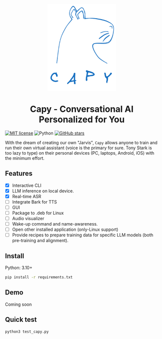 <p align="center">
  <img src="./docs/capy_logo_w_txt.png" style="width: 224px; max-width: 100%; height: auto;"/>
</p>


<h1 align="center">Capy - Conversational AI Personalized for You</h1>

[![MIT license](https://img.shields.io/badge/License-MIT-blue.svg)](https://lbesson.mit-license.org/)
![Python](https://img.shields.io/badge/python-3.10%2B-pink.svg)
[![GitHub stars](https://img.shields.io/github/stars/tranminhduc4796/capy?style=social&label=Star)](https://github.com/tranminhduc4796/capy)

With the dream of creating our own "Jarvis", `Capy` allows anyone to train and run their own virtual assistant (voice is the primary for sure. Tony Stark is too lazy to type) on their personal devices (PC, laptops, Android, iOS) with the minimum effort.

## Features
- [x] Interactive CLI
- [x] LLM inference on local device.
- [x] Real-time ASR
- [ ] Integrate Bark for TTS
- [ ] GUI
- [ ] Package to .deb for Linux
- [ ] Audio visualizer
- [ ] Wake-up command and name-awareness.
- [ ] Open other installed application (only-Linux support)
- [ ] Provide recipes to prepare training data for specific LLM models (both pre-training and alignment).

## Install
Python: 3.10+
```bash
pip install -r requirements.txt
```

## Demo
Coming soon


## Quick test
```bash
python3 test_capy.py
```